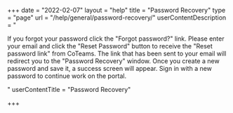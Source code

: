 +++
date = "2022-02-07"
layout = "help"
title = "Password Recovery"
type = "page"
url = "/help/general/password-recovery/"
userContentDescription = "<p>If you forgot your password click the \"Forgot password?\" link. Please enter your email and click the \"Reset Password\" button to receive the \"Reset password link\" from CoTeams. The link that has been sent to your email will redirect you to the \"Password Recovery\" window. Once you create a new password and save it, a success screen will appear. Sign in with a new password to continue work on the portal.</p>"
userContentTitle = "Password Recovery"

+++
